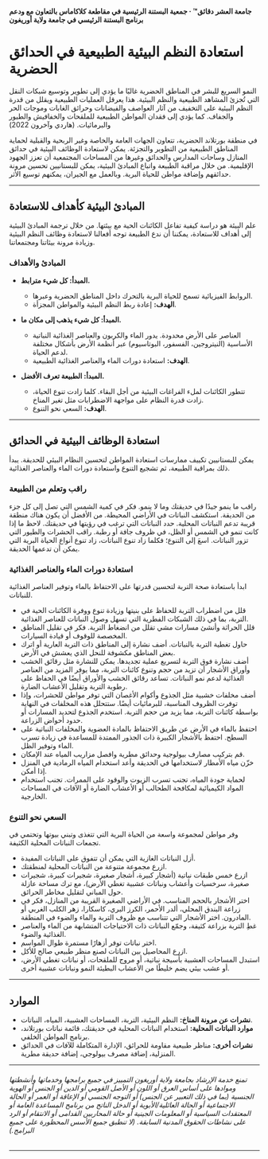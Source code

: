 #### جامعة العشر دقائق™ · جمعية البستنة الرئيسية في مقاطعة كلاكاماس بالتعاون مع ودعم برنامج البستنة الرئيسي في جامعة ولاية أوريغون

# استعادة النظم البيئية الطبيعية في الحدائق الحضرية

النمو السريع للبشر في المناطق الحضرية غالبًا ما يؤدي إلى تطوير وتوسيع شبكات النقل التي تُجزئ المشاهد الطبيعية والنظم البيئية. هذا يعرقل العمليات الطبيعية ويقلل من قدرة النظم البيئية على التخفيف من آثار العواصف والفيضانات وحرائق الغابات وموجات الحر والجفاف. كما يؤدي إلى فقدان المواطن الطبيعية للملقحات والخفافيش والطيور والبرمائيات. (هاردي وآخرون 2022)

في منطقة بورتلاند الحضرية، تتعاون الجهات العامة والخاصة وغير الربحية والقبلية لحماية المناطق الطبيعية من التطوير والتجزئة. يمكن لاستعادة الوظائف البيئية في حدائق المنازل وساحات المدارس والحدائق وغيرها من المساحات المجتمعية أن تعزز الجهود الإقليمية. من خلال مراقبة الطبيعة واتباع المبادئ البيئية، يمكن للبستانيين تحسين مرونة حدائقهم وإضافة مواطن للحياة البرية. وبالعمل مع الجيران، يمكنهم توسيع الأثر.

---

## المبادئ البيئية كأهداف للاستعادة

علم البيئة هو دراسة كيفية تفاعل الكائنات الحية مع بيئتها. من خلال ترجمة المبادئ البيئية إلى أهداف للاستعادة، يمكننا أن ندع الطبيعة توجه أفعالنا لاستعادة وظائف النظم البيئية وزيادة مرونة بيئاتنا ومجتمعاتنا.

### المبادئ والأهداف

- **المبدأ: كل شيء مترابط.**  
  - الروابط الفيزيائية تسمح للحياة البرية بالتحرك داخل المناطق الحضرية وعبرها.  
  - **الهدف:** إعادة ربط النظم البيئية والمواطن المجزأة.

- **المبدأ: كل شيء يذهب إلى مكان ما.**  
  - العناصر على الأرض محدودة. يدور الماء والكربون والعناصر الغذائية النباتية الأساسية (النيتروجين، الفسفور، البوتاسيوم) عبر أنظمة الأرض بأشكال مختلفة لدعم الحياة.  
  - **الهدف:** استعادة دورات الماء والعناصر الغذائية الطبيعية.

- **المبدأ: الطبيعة تعرف الأفضل.**  
  - تتطور الكائنات لملء الفراغات البيئية من أجل البقاء. كلما زادت تنوع الحياة، زادت قدرة النظام على مواجهة الاضطرابات مثل تغير المناخ.  
  - **الهدف:** السعي نحو التنوع.

---

## استعادة الوظائف البيئية في الحدائق

يمكن للبستانيين تكييف ممارسات استعادة المواطن لتحسين النظام البيئي للحديقة. يبدأ ذلك بمراقبة الطبيعة، ثم تشجيع التنوع واستعادة دورات الماء والعناصر الغذائية.

### راقب وتعلم من الطبيعة

راقب ما ينمو جيدًا في حديقتك وما لا ينمو. فكر في كمية الشمس التي تصل إلى كل جزء من الحديقة. استكشف النباتات في الأراضي المحيطة. من الأفضل أن يكون هناك منطقة قريبة تدعم النباتات المحلية. حدد النباتات التي ترغب في رؤيتها في حديقتك. لاحظ ما إذا كانت تنمو في الشمس أو الظل، في ظروف جافة أو رطبة. راقب الحشرات والطيور التي تزور النباتات. اسعَ إلى التنوع؛ فكلما زاد تنوع النباتات، زاد تنوع أنواع الحياة البرية التي يمكن أن تدعمها الحديقة.

### استعادة دورات الماء والعناصر الغذائية

ابدأ باستعادة صحة التربة لتحسين قدرتها على الاحتفاظ بالماء وتوفير العناصر الغذائية للنباتات.

- قلل من اضطراب التربة للحفاظ على بنيتها وزيادة تنوع ووفرة الكائنات الحية في التربة، بما في ذلك الشبكات الفطرية التي تسهل وصول النباتات للعناصر الغذائية.
- قلل الحراثة وأنشئ مسارات مشي تقلل من انضغاط التربة. فكر في تقليل المناطق المخصصة للوقوف أو قيادة السيارات.
- حاول تغطية التربة بالنباتات. أضف نشارة إلى المناطق ذات التربة العارية أو اترك بعض المناطق مكشوفة للنحل الذي يعشش في الأرض.
- أضف نشارة فوق التربة لتسريع عملية تجديدها. يمكن للنشارة مثل رقائق الخشب وأوراق الأشجار أن تزيد من حجم وتنوع كائنات التربة، مما يوفر المزيد من العناصر الغذائية لدعم نمو النباتات. تساعد رقائق الخشب والأوراق أيضًا في الحفاظ على رطوبة التربة وتقليل الأعشاب الضارة.
- أضف مخلفات خشبية مثل الجذوع وأكوام الأغصان التي توفر مواطن للحشرات، وإذا توفرت الظروف المناسبة، للبرمائيات أيضًا. ستتحلل هذه المخلفات في النهاية بواسطة كائنات التربة، مما يزيد من حجم التربة. استخدم الجذوع لتحديد المسارات أو حدود أحواض الزراعة.
- احتفظ بالماء في الأرض عن طريق الاحتفاظ بالمادة العضوية والمخلفات النباتية على السطح. احتفظ بالأشجار الكبيرة ذات الجذور الممتدة للمساعدة في زيادة تسرب الماء وتوفير الظل.
- قم بتركيب مصارف بيولوجية وحدائق مطرية وافصل مزاريب المياه عند الإمكان.
- خزّن مياه الأمطار لاستخدامها في الحديقة وأعد استخدام المياه الرمادية في المنزل إذا أمكن.
- لحماية جودة المياه، تجنب تسرب الزيوت والوقود على الممرات. تجنب استخدام المواد الكيميائية لمكافحة الطحالب أو الأعشاب الضارة أو الآفات في المساحات الخارجية.

### السعي نحو التنوع

وفر مواطن لمجموعة واسعة من الحياة البرية التي تتغذى وتبني بيوتها وتحتمي في تجمعات النباتات المحلية الكثيفة.

- أزل النباتات الغازية التي يمكن أن تتفوق على النباتات المفيدة.
- ازرع مجموعة متنوعة من النباتات المحلية لمنطقتك.
- ازرع خمس طبقات نباتية (أشجار كبيرة، أشجار صغيرة، شجيرات كبيرة، شجيرات صغيرة، سرخسيات وأعشاب ونباتات عشبية تغطي الأرض)، مع ترك مساحة عازلة حول المباني لتقليل مخاطر الحرائق.
- اختر الأشجار بالحجم المناسب. في الأراضي الصغيرة القريبة من المنازل، فكر في زراعة البندق المحلي، ألدر الأحمر، الكرز البري، كاسكارا، زهر الكلب الغربي أو المادرون. اختر الأشجار التي تتناسب مع ظروف التربة والماء والضوء في المنطقة.
- غطِ التربة بزراعة كثيفة، وجمّع النباتات ذات الاحتياجات المتشابهة من الماء والعناصر الغذائية والضوء.
- اختر نباتات توفر أزهارًا مستمرة طوال المواسم.
- ازرع المحاصيل بين النباتات لصنع منظر طبيعي صالح للأكل.
- استبدل المساحات العشبية بأسيجة نباتية، أو مروج للملقحات، أو نباتات تغطي الأرض، أو عشب بيئي يضم خليطًا من الأعشاب البطيئة النمو ونباتات عشبية أخرى.

---

## الموارد

- **نشرات عن مرونة المناخ:** النظم البيئية، التربة، المساحات العشبية، المياه، النباتات.
- **موارد النباتات المحلية:** استخدام النباتات المحلية في حديقتك، قائمة نباتات بورتلاند، برنامج المواطن الخلفي.
- **نشرات أخرى:** مناظر طبيعية مقاومة للحرائق، الإدارة المتكاملة للآفات في الحدائق المنزلية، إضافة مصرف بيولوجي، إضافة حديقة مطرية.

---

###### تمنع خدمة الإرشاد بجامعة ولاية أوريغون التمييز في جميع برامجها وخدماتها وأنشطتها وموادها على أساس العرق أو اللون أو الأصل القومي أو الدين أو الجنس أو الهوية الجنسية (بما في ذلك التعبير عن الجنس) أو التوجه الجنسي أو الإعاقة أو العمر أو الحالة الاجتماعية أو الحالة العائلية/الأبوية أو الدخل الناتج من برنامج المساعدة العامة أو المعتقدات السياسية أو المعلومات الجينية أو حالة المحاربين القدامى أو الانتقام أو الرد على نشاطات الحقوق المدنية السابقة. (لا تنطبق جميع الأسس المحظورة على جميع البرامج.)
---